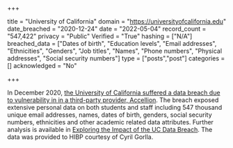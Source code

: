 +++

title = "University of California"
domain = "https://universityofcalifornia.edu"
date_breached = "2020-12-24"
date = "2022-05-04"
record_count = "547,422"
privacy = "Public"
Verified = "True"
hashing = ["N/A"]
breached_data = ["Dates of birth", "Education levels", "Email addresses", "Ethnicities", "Genders", "Job titles", "Names", "Phone numbers", "Physical addresses", "Social security numbers"]
type = ["posts","post"]
categories = []
acknowledged = "No"


+++


In December 2020, <a href="https://portswigger.net/daily-swig/uc-berkeley-confirms-data-breach-becomes-latest-victim-of-accellion-cyber-attack" target="_blank" rel="noopener">the University of California suffered a data breach due to vulnerability in in a third-party provider, Accellion</a>. The breach exposed extensive personal data on both students and staff including 547 thousand unique email addresses, names, dates of birth, genders, social security numbers, ethnicities and other academic related data attributes. Further analysis is available in <a href="https://cgorlla.github.io/project/uc" target="_blank" rel="noopener">Exploring the Impact of the UC Data Breach</a>. The data was provided to HIBP courtesy of Cyril Gorlla.

